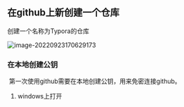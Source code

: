 

## 在github上新创建一个仓库

创建一个名称为Typora的仓库

![image-20220923170629173](F:\Typora\使用git搭建Typora云笔记.assets\image-20220923170629173.png)



### 在本地创建公钥

​	第一次使用github需要在本地创建公钥，用来免密连接github。

1. windows上打开
